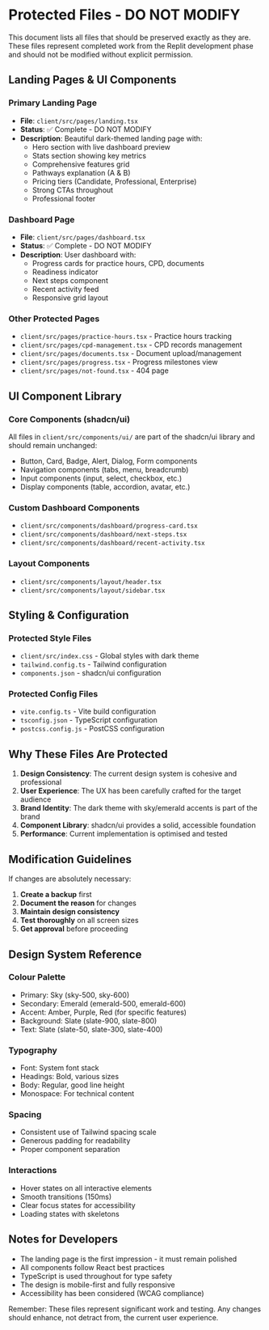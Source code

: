 # Protected Files - DO NOT MODIFY

This document lists all files that should be preserved exactly as they are. These files represent completed work from the Replit development phase and should not be modified without explicit permission.

## Landing Pages & UI Components

### Primary Landing Page
- **File**: `client/src/pages/landing.tsx`
- **Status**: ✅ Complete - DO NOT MODIFY
- **Description**: Beautiful dark-themed landing page with:
  - Hero section with live dashboard preview
  - Stats section showing key metrics
  - Comprehensive features grid
  - Pathways explanation (A & B)
  - Pricing tiers (Candidate, Professional, Enterprise)
  - Strong CTAs throughout
  - Professional footer

### Dashboard Page
- **File**: `client/src/pages/dashboard.tsx`
- **Status**: ✅ Complete - DO NOT MODIFY
- **Description**: User dashboard with:
  - Progress cards for practice hours, CPD, documents
  - Readiness indicator
  - Next steps component
  - Recent activity feed
  - Responsive grid layout

### Other Protected Pages
- `client/src/pages/practice-hours.tsx` - Practice hours tracking
- `client/src/pages/cpd-management.tsx` - CPD records management
- `client/src/pages/documents.tsx` - Document upload/management
- `client/src/pages/progress.tsx` - Progress milestones view
- `client/src/pages/not-found.tsx` - 404 page

## UI Component Library

### Core Components (shadcn/ui)
All files in `client/src/components/ui/` are part of the shadcn/ui library and should remain unchanged:
- Button, Card, Badge, Alert, Dialog, Form components
- Navigation components (tabs, menu, breadcrumb)
- Input components (input, select, checkbox, etc.)
- Display components (table, accordion, avatar, etc.)

### Custom Dashboard Components
- `client/src/components/dashboard/progress-card.tsx`
- `client/src/components/dashboard/next-steps.tsx`
- `client/src/components/dashboard/recent-activity.tsx`

### Layout Components
- `client/src/components/layout/header.tsx`
- `client/src/components/layout/sidebar.tsx`

## Styling & Configuration

### Protected Style Files
- `client/src/index.css` - Global styles with dark theme
- `tailwind.config.ts` - Tailwind configuration
- `components.json` - shadcn/ui configuration

### Protected Config Files
- `vite.config.ts` - Vite build configuration
- `tsconfig.json` - TypeScript configuration
- `postcss.config.js` - PostCSS configuration

## Why These Files Are Protected

1. **Design Consistency**: The current design system is cohesive and professional
2. **User Experience**: The UX has been carefully crafted for the target audience
3. **Brand Identity**: The dark theme with sky/emerald accents is part of the brand
4. **Component Library**: shadcn/ui provides a solid, accessible foundation
5. **Performance**: Current implementation is optimised and tested

## Modification Guidelines

If changes are absolutely necessary:

1. **Create a backup** first
2. **Document the reason** for changes
3. **Maintain design consistency**
4. **Test thoroughly** on all screen sizes
5. **Get approval** before proceeding

## Design System Reference

### Colour Palette
- Primary: Sky (sky-500, sky-600)
- Secondary: Emerald (emerald-500, emerald-600)
- Accent: Amber, Purple, Red (for specific features)
- Background: Slate (slate-900, slate-800)
- Text: Slate (slate-50, slate-300, slate-400)

### Typography
- Font: System font stack
- Headings: Bold, various sizes
- Body: Regular, good line height
- Monospace: For technical content

### Spacing
- Consistent use of Tailwind spacing scale
- Generous padding for readability
- Proper component separation

### Interactions
- Hover states on all interactive elements
- Smooth transitions (150ms)
- Clear focus states for accessibility
- Loading states with skeletons

## Notes for Developers

- The landing page is the first impression - it must remain polished
- All components follow React best practices
- TypeScript is used throughout for type safety
- The design is mobile-first and fully responsive
- Accessibility has been considered (WCAG compliance)

Remember: These files represent significant work and testing. Any changes should enhance, not detract from, the current user experience.